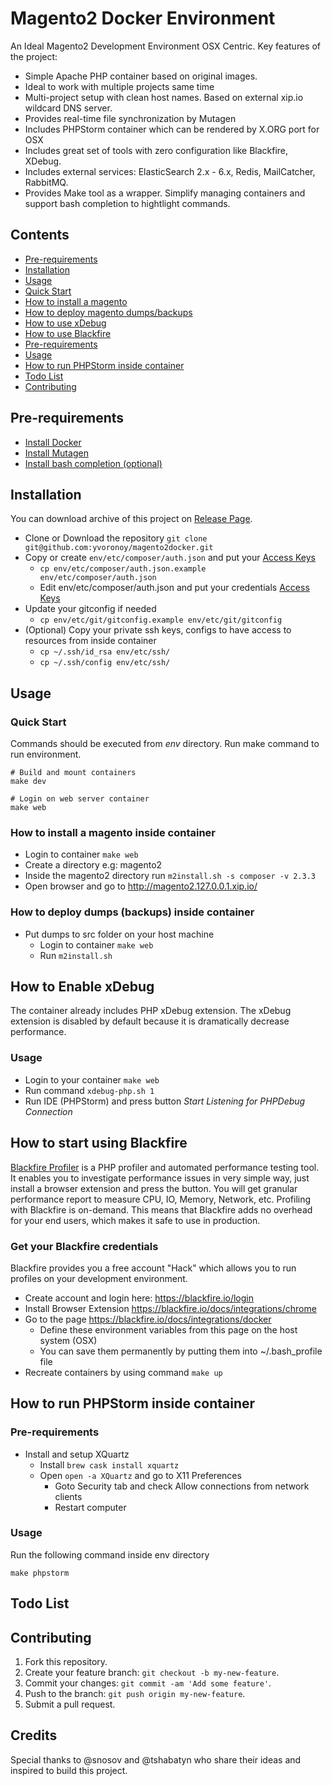 # Magento2 Docker Environment
An Ideal Magento2 Development Environment OSX Centric.
Key features of the project:
 - Simple Apache PHP container based on original images.
 - Ideal to work with multiple projects same time
 - Multi-project setup with clean host names. Based on external xip.io wildcard DNS server.
 - Provides real-time file synchronization by Mutagen
 - Includes PHPStorm container which can be rendered by X.ORG port for OSX
 - Includes great set of tools with zero configuration like Blackfire, XDebug.
 - Includes external services: ElasticSearch 2.x - 6.x, Redis, MailCatcher, RabbitMQ.
 - Provides Make tool as a wrapper. Simplify managing containers and support bash completion to hightlight commands.

## Contents

- [Pre-requirements](#pre-requirements)
- [Installation](#installation)
- [Usage](#usage)
 - [Quick Start](#quick-start)
 - [How to install a magento](#how-install-magento)
 - [How to deploy magento dumps/backups](#how-deploy-dumps)
- [How to use xDebug](#how-to-enable-xdebug)
- [How to use Blackfire](#how-to-start-using-blackfire)
 - [Pre-requirements](#pre-requirements-1)
 - [Usage](#usage-1)
- [How to run PHPStorm inside container](#how-to-run-phpstorm-inside-container)
- [Todo List](#todo-list)
- [Contributing](#contributing)

## Pre-requirements
 - [Install Docker](https://docs.docker.com/engine/installation/mac/)
 - [Install Mutagen](https://mutagen.io/documentation/introduction/installation/)
 - [Install bash completion (optional)](https://github.com/bobthecow/git-flow-completion/wiki/Install-Bash-git-completion)
 
## Installation
You can download archive of this project on [Release Page](https://github.com/yvoronoy/magento2docker/releases). 
 - Clone or Download the repository ```git clone git@github.com:yvoronoy/magento2docker.git```
 - Copy or create `env/etc/composer/auth.json` and put your [Access Keys](http://devdocs.magento.com/guides/v2.0/install-gde/prereq/dev_install.html)
   - `cp env/etc/composer/auth.json.example env/etc/composer/auth.json`
   - Edit env/etc/composer/auth.json and put your credentials [Access Keys](http://devdocs.magento.com/guides/v2.0/install-gde/prereq/dev_install.html)
 - Update your gitconfig if needed
   - `cp env/etc/git/gitconfig.example env/etc/git/gitconfig`
  - (Optional) Copy your private ssh keys, configs to have access to resources from inside container
    - `cp ~/.ssh/id_rsa env/etc/ssh/`
    - `cp ~/.ssh/config env/etc/ssh/`

## Usage
### Quick Start
Commands should be executed from _env_ directory.
Run make command to run environment.

```
# Build and mount containers
make dev

# Login on web server container
make web
```

### How to install a magento inside container
   - Login to container `make web`
   - Create a directory e.g: magento2
   - Inside the magento2 directory run `m2install.sh -s composer -v 2.3.3`
   - Open browser and go to http://magento2.127.0.0.1.xip.io/

### How to deploy dumps (backups) inside container
 - Put dumps to src folder on your host machine
   - Login to container `make web` 
   - Run `m2install.sh`

## How to Enable xDebug

The container already includes PHP xDebug extension. The xDebug extension is disabled by default because
it is dramatically decrease performance.

### Usage
 - Login to your container `make web`
 - Run command `xdebug-php.sh 1`
 - Run IDE (PHPStorm) and press button _Start Listening for PHPDebug Connection_

## How to start using Blackfire
[Blackfire Profiler](https://blackfire.io/docs/introduction) is a PHP profiler and automated performance testing tool. It enables you to investigate performance issues in very simple way, just install a browser extension and press the button. You will get granular performance report to measure CPU, IO, Memory, Network, etc.
Profiling with Blackfire is on-demand. This means that Blackfire adds no overhead for your end users, which makes it safe to use in production.

### Get your Blackfire credentials
Blackfire provides you a free account "Hack" which allows you to run profiles on your development environment. 
 - Create account and login here: https://blackfire.io/login
 - Install Browser Extension https://blackfire.io/docs/integrations/chrome
 - Go to the page https://blackfire.io/docs/integrations/docker
   - Define these environment variables from this page on the host system (OSX)
   - You can save them permanently by putting them into ~/.bash_profile file
 - Recreate containers by using command `make up`

## How to run PHPStorm inside container

### Pre-requirements
 - Install and setup XQuartz
   - Install `brew cask install xquartz`
   - Open `open -a XQuartz` and go to X11 Preferences
     - Goto Security tab and check Allow connections from network clients
     - Restart computer
### Usage
Run the following command inside env directory

```
make phpstorm
```

## Todo List

## Contributing
1. Fork this repository.
2. Create your feature branch: `git checkout -b my-new-feature`.
3. Commit your changes: `git commit -am 'Add some feature'`.
4. Push to the branch: `git push origin my-new-feature`.
5. Submit a pull request.

## Credits
Special thanks to @snosov and @tshabatyn who share their ideas and inspired to build this project.

